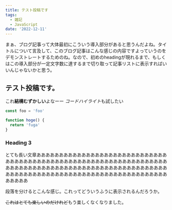 ```yaml
---
title: テスト投稿です
tags: 
  - 雑記
  - JavaScript
date: '2022-12-11'
---
```


まぁ、ブログ記事って大体最初にこういう導入部分があると思うんだよね。タイトルについて言及して、このブログ記事はこんな感じの内容ですよっていうのをデモンストレートするためのね。なので、初めのheadingが現れるまで、もしくはこの導入部分が一定文字数に達するまで切り取って記事リストに表示すればいいんじゃないかと思う。

## テスト投稿です。

これ**結構むずかしい**よなーー
*コードハイライト*も試したい

```js
const foo = 'foo'

function hoge() {
  return 'fuga'
}
```

### Heading 3

とても長い文章ああああああああああああああああああああああああああああああああああああああああああああああああああああああああああああああああああああああああああああああああああああああああああああああああああああああああああああああああああああああああああああああああああああああああああああああ

段落を分けるとこんな感じ。これってどういうふうに表示されるんだろうか。

~~これはとても楽しいのだけれど~~もう楽しくなくなりました。
